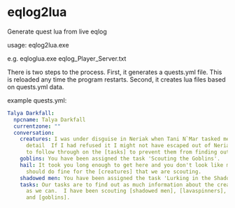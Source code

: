# eqlog2lua
Generate quest lua from live eqlog


usage: eqlog2lua.exe <file>

e.g. eqloglua.exe eqlog_Player_Server.txt

There is two steps to the process.
First, it generates a quests.yml file. This is reloaded any time the program restarts.
Second, it creates lua files based on quests.yml data.


example quests.yml:
```yaml
Talya Darkfall:
  npcname: Talya Darkfall
  currentzone: ""
  conversation:
    creatures: I was under disguise in Neriak when Tani N`Mar tasked me out with this
      detail  If I had refused it I might not have escaped out of Neriak.  I decided
      to follow through on the [tasks] to prevent them from finding out my identity.
    goblins: You have been assigned the task 'Scouting the Goblins'.
    hail: It took you long enough to get here and you don't look like much of a scout.  You
      should do fine for the [creatures] that we are scouting.
    shadowed men: You have been assigned the task 'Lurking in the Shadows'.
    tasks: Our tasks are to find out as much information about the creatures in Lavastorm
      as we can.  I have been scouting [shadowed men], [lavaspinners], [war drakes],
      and [goblins].

```
